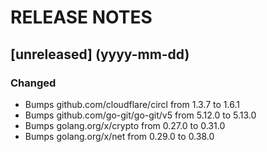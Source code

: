 # RELEASE NOTES

## [unreleased] (yyyy-mm-dd)

### Changed

- Bumps github.com/cloudflare/circl from 1.3.7 to 1.6.1
- Bumps github.com/go-git/go-git/v5 from 5.12.0 to 5.13.0
- Bumps golang.org/x/crypto from 0.27.0 to 0.31.0
- Bumps golang.org/x/net from 0.29.0 to 0.38.0
